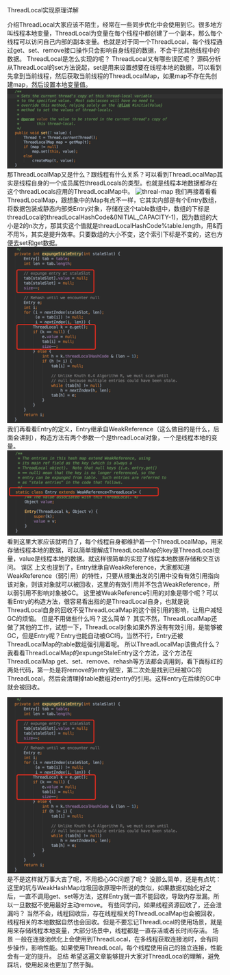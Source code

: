 ThreadLocal实现原理详解

介绍
​ThreadLocal大家应该不陌生，经常在一些同步优化中会使用到它。很多地方叫线程本地变量，ThreadLocal为变量在每个线程中都创建了一个副本，那么每个线程可以访问自己内部的副本变量。也就是对于同一个ThreadLocal，每个线程通过get、set、remove接口操作只会影响自身线程的数据，不会干扰其他线程中的数据。
ThreadLocal是怎么实现的呢？
ThreadLocal又有哪些误区呢？
源码分析
从ThreadLocal的set方法说起，set是用来设置想要在线程本地的数据，可以看到先拿到当前线程，然后获取当前线程的ThreadLocalMap，如果map不存在先创建map，然后设置本地变量值。
![threal-set](/images/threal-set.png)
那ThreadLocalMap又是什么？跟线程有什么关系？可以看到ThreadLocalMap其实是线程自身的一个成员属性threadLocals的类型。也就是线程本地数据都存在这个threadLocals应用的ThreadLocalMap中。
![threal-map](/images/threal-map.png)
我们再接着看看ThreadLocalMap，跟想象中的Map有点不一样，它其实内部是有个Entry数组，将数据包装成静态内部类Entry对象，存储在这个table数组中，数组的下标是threadLocal的threadLocalHashCode&(INITIAL_CAPACITY-1)，因为数组的大小是2的n次方，那其实这个值就是threadLocalHashCode%table.length，用&而不用%，其实是提升效率。只要数组的大小不变，这个索引下标是不变的，这也方便去set和get数据。
![ThreadLocalMap](/images/ThreadLocalMap.png)
我们再看看Entry的定义，Entry继承自WeakReference（这么做目的是什么，后面会讲到），构造方法有两个参数一个是threadLocal对象，一个是线程本地的变量。
![Entry](/images/Entry.png)
看到这里大家应该就明白了，每个线程自身都维护着一个ThreadLocalMap，用来存储线程本地的数据，可以简单理解成ThreadLocalMap的key是ThreadLocal变量，value是线程本地的数据。就这样很简单的实现了线程本地数据存储和交互访问。
误区
上文也提到了，Entry继承自WeakReference，大家都知道WeakReference（弱引用）的特性，只要从根集出发的引用中没有有效引用指向该对象，则该对象就可以被回收，这里的有效引用并不包含WeakReference，所以弱引用不影响对象被GC。
这里被WeakReference引用的对象是哪个呢？可以看Entry的构造方法，很容易看出指的是ThreadLocal自身，也就是说ThreadLocal自身的回收不受ThreadLocalMap的这个弱引用的影响，让用户减轻GC的烦恼。
但是不用做些什么吗？这么简单？
其实不然，ThreadLocalMap还做了其他的工作，试想一下，ThreadLocal对象如果外界没有有效引用，是能够被GC，但是Entry呢？Entry也能自动被GC吗，当然不行，Entry还被ThreadLocalMap的table数组强引用着呢。
所以ThreadLocalMap该做点什么？
我看看ThreadLocalMap的expungeStaleEntry这个方法，这个方法在ThreadLocalMap get、set、remove、rehash等方法都会调用到，看下面标红的两处代码，第一处是将remove的entry赋空，第二次处是找到已经被GC的ThreadLocal，然后会清理掉table数组对entry的引用。这样entry在后续的GC中就会被回收。

![ThreadLocalMap](/images/ThreadLocalMap.png)
是不是这样就万事大吉了呢，不用担心GC问题了呢？
没那么简单，还是有点坑：
这里的坑与WeakHashMap垃圾回收原理中所说的类似，如果数据初始化好之后，一直不调用get、set等方法，这样Entry就一直不能回收，导致内存泄漏。所以一旦数据不使用最好主动remove。
有些同学问，如果线程资源回收了，还会泄漏吗？
当然不会，线程回收后，存在线程相关的ThreadLocalMap也会被回收，线程相关的本地数据自然也会回收。但是不要忘记ThreadLocal的使用场景，就是用来存储线程本地变量，大部分场景中，线程都是一直存活或者长时间存活。
场景
一般在连接池优化上会使用到ThreadLocal，在多线程获取连接池时，会有同步操作，影响性能。如果使用ThreadLocal，每个线程使用自己的独立连接，性能会有一定的提升。
总结
希望这遍文章能够提升大家对ThreadLocal的理解，避免踩坑，使用起来也更加了然于胸。



















